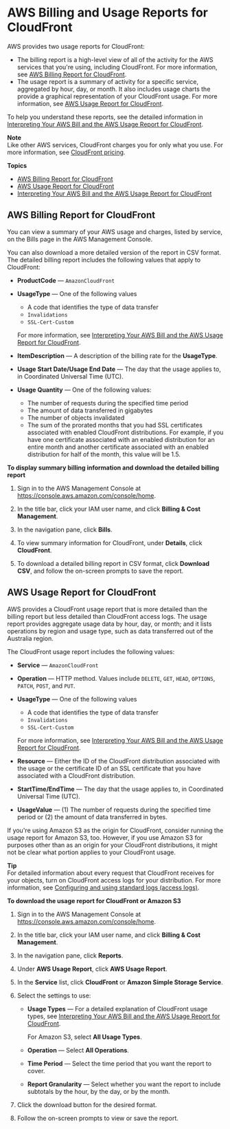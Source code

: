 # AWS Billing and Usage Reports for CloudFront<a name="reports-billing"></a>

AWS provides two usage reports for CloudFront:
+ The billing report is a high\-level view of all of the activity for the AWS services that you're using, including CloudFront\. For more information, see [AWS Billing Report for CloudFront](#billing-report)\.
+ The usage report is a summary of activity for a specific service, aggregated by hour, day, or month\. It also includes usage charts the provide a graphical representation of your CloudFront usage\. For more information, see [AWS Usage Report for CloudFront](#usage-report)\.

To help you understand these reports, see the detailed information in [Interpreting Your AWS Bill and the AWS Usage Report for CloudFront](billing-and-usage-interpreting.md)\.

**Note**  
Like other AWS services, CloudFront charges you for only what you use\. For more information, see [CloudFront pricing](CloudFrontPricing.md)\.

**Topics**
+ [AWS Billing Report for CloudFront](#billing-report)
+ [AWS Usage Report for CloudFront](#usage-report)
+ [Interpreting Your AWS Bill and the AWS Usage Report for CloudFront](billing-and-usage-interpreting.md)

## AWS Billing Report for CloudFront<a name="billing-report"></a>

You can view a summary of your AWS usage and charges, listed by service, on the Bills page in the AWS Management Console\.

You can also download a more detailed version of the report in CSV format\. The detailed billing report includes the following values that apply to CloudFront:
+ **ProductCode** — `AmazonCloudFront`
+ **UsageType** — One of the following values
  + A code that identifies the type of data transfer
  + `Invalidations`
  + `SSL-Cert-Custom`

  For more information, see [Interpreting Your AWS Bill and the AWS Usage Report for CloudFront](billing-and-usage-interpreting.md)\.
+ **ItemDescription** — A description of the billing rate for the **UsageType**\.
+ **Usage Start Date/Usage End Date** — The day that the usage applies to, in Coordinated Universal Time \(UTC\)\. 
+ **Usage Quantity** — One of the following values: 
  + The number of requests during the specified time period
  + The amount of data transferred in gigabytes
  + The number of objects invalidated
  + The sum of the prorated months that you had SSL certificates associated with enabled CloudFront distributions\. For example, if you have one certificate associated with an enabled distribution for an entire month and another certificate associated with an enabled distribution for half of the month, this value will be 1\.5\. <a name="billing-report-procedure"></a>

**To display summary billing information and download the detailed billing report**

1. Sign in to the AWS Management Console at [https://console\.aws\.amazon\.com/console/home](https://console.aws.amazon.com/console/home)\.

1. In the title bar, click your IAM user name, and click **Billing & Cost Management**\.

1. In the navigation pane, click **Bills**\.

1. To view summary information for CloudFront, under **Details**, click **CloudFront**\.

1. To download a detailed billing report in CSV format, click **Download CSV**, and follow the on\-screen prompts to save the report\.

## AWS Usage Report for CloudFront<a name="usage-report"></a>

AWS provides a CloudFront usage report that is more detailed than the billing report but less detailed than CloudFront access logs\. The usage report provides aggregate usage data by hour, day, or month; and it lists operations by region and usage type, such as data transferred out of the Australia region\.

The CloudFront usage report includes the following values:
+ **Service** — `AmazonCloudFront`
+ **Operation** — HTTP method\. Values include `DELETE`, `GET`, `HEAD`, `OPTIONS`, `PATCH`, `POST`, and `PUT`\.
+ **UsageType** — One of the following values
  + A code that identifies the type of data transfer
  + `Invalidations`
  + `SSL-Cert-Custom`

  For more information, see [Interpreting Your AWS Bill and the AWS Usage Report for CloudFront](billing-and-usage-interpreting.md)\.
+ **Resource** — Either the ID of the CloudFront distribution associated with the usage or the certificate ID of an SSL certificate that you have associated with a CloudFront distribution\.
+ **StartTime/EndTime** — The day that the usage applies to, in Coordinated Universal Time \(UTC\)\. 
+ **UsageValue** — \(1\) The number of requests during the specified time period or \(2\) the amount of data transferred in bytes\.

If you're using Amazon S3 as the origin for CloudFront, consider running the usage report for Amazon S3, too\. However, if you use Amazon S3 for purposes other than as an origin for your CloudFront distributions, it might not be clear what portion applies to your CloudFront usage\.

**Tip**  
For detailed information about every request that CloudFront receives for your objects, turn on CloudFront access logs for your distribution\. For more information, see [Configuring and using standard logs \(access logs\)](AccessLogs.md)\. <a name="usage-report-procedure"></a>

**To download the usage report for CloudFront or Amazon S3**

1. Sign in to the AWS Management Console at [https://console\.aws\.amazon\.com/console/home](https://console.aws.amazon.com/console/home)\.

1. In the title bar, click your IAM user name, and click **Billing & Cost Management**\.

1. In the navigation pane, click **Reports**\.

1. Under **AWS Usage Report**, click **AWS Usage Report**\.

1. In the **Service** list, click **CloudFront** or **Amazon Simple Storage Service**\.

1. Select the settings to use:
   + **Usage Types** — For a detailed explanation of CloudFront usage types, see [Interpreting Your AWS Bill and the AWS Usage Report for CloudFront](billing-and-usage-interpreting.md)\.

     For Amazon S3, select **All Usage Types**\.
   + **Operation** — Select **All Operations**\.
   + **Time Period** — Select the time period that you want the report to cover\.
   + **Report Granularity** — Select whether you want the report to include subtotals by the hour, by the day, or by the month\.

1. Click the download button for the desired format\.

1. Follow the on\-screen prompts to view or save the report\.